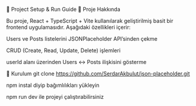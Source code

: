 📌 Project Setup & Run Guide
🚀 Proje Hakkında

Bu proje, React + TypeScript + Vite kullanılarak geliştirilmiş basit bir frontend uygulamasıdır.
Aşağıdaki özellikleri içerir:

Users ve Posts listelerini JSONPlaceholder API’sinden çekme

CRUD (Create, Read, Update, Delete) işlemleri

userId alanı üzerinden Users ↔ Posts ilişkisini gösterme

📂 Kurulum
git clone https://github.com/SerdarAkbulut/json-placeholder.git

npm instal diyip bağımlılıkları yükleyin

npm run dev ile projeyi çalıştırabilirsiniz
